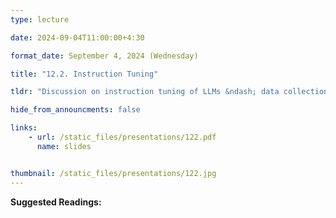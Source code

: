 ```yaml
---
type: lecture

date: 2024-09-04T11:00:00+4:30

format_date: September 4, 2024 (Wednesday)

title: "12.2. Instruction Tuning"

tldr: "Discussion on instruction tuning of LLMs &ndash; data collection, loss function, and properties of tuned models."

hide_from_announcments: false

links: 
    - url: /static_files/presentations/122.pdf
      name: slides


thumbnail: /static_files/presentations/122.jpg
---
```

<!-- Other additional contents using markdown -->
**Suggested Readings:**
